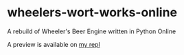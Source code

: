 # wheelers-wort-works-online
A rebuild of Wheeler's Beer Engine written in Python Online

A preview is available on [my repl](https://wheelers-wort-works-online--jimbob88.repl.co)
